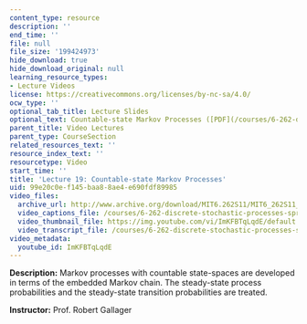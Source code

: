 ```yaml
---
content_type: resource
description: ''
end_time: ''
file: null
file_size: '199424973'
hide_download: true
hide_download_original: null
learning_resource_types:
- Lecture Videos
license: https://creativecommons.org/licenses/by-nc-sa/4.0/
ocw_type: ''
optional_tab_title: Lecture Slides
optional_text: Countable-state Markov Processes ([PDF](/courses/6-262-discrete-stochastic-processes-spring-2011/resources/mit6_262s11_lec19))
parent_title: Video Lectures
parent_type: CourseSection
related_resources_text: ''
resource_index_text: ''
resourcetype: Video
start_time: ''
title: 'Lecture 19: Countable-state Markov Processes'
uid: 99e20c0e-f145-baa8-8ae4-e690fdf89985
video_files:
  archive_url: http://www.archive.org/download/MIT6.262S11/MIT6_262S11_lec19_300k.mp4
  video_captions_file: /courses/6-262-discrete-stochastic-processes-spring-2011/f767de7847605fc1928383f387723c01_ImKFBTqLqdE.vtt
  video_thumbnail_file: https://img.youtube.com/vi/ImKFBTqLqdE/default.jpg
  video_transcript_file: /courses/6-262-discrete-stochastic-processes-spring-2011/920575c4ace64e010c9f0fa9401ea164_ImKFBTqLqdE.pdf
video_metadata:
  youtube_id: ImKFBTqLqdE
---
```


**Description:** Markov processes with countable state-spaces are developed in terms of the embedded Markov chain. The steady-state process probabilities and the steady-state transition probabilities are treated.

**Instructor:** Prof. Robert Gallager

